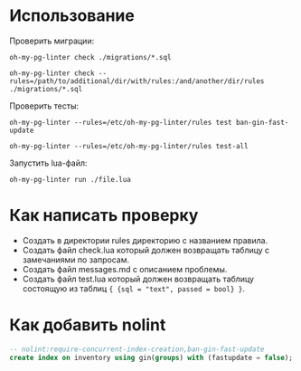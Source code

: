 # Использование

Проверить миграции:

```shell
oh-my-pg-linter check ./migrations/*.sql
```

```shell
oh-my-pg-linter check --rules=/path/to/additional/dir/with/rules:/and/another/dir/rules ./migrations/*.sql
```

Проверить тесты:

```shell
oh-my-pg-linter --rules=/etc/oh-my-pg-linter/rules test ban-gin-fast-update
```

```shell
oh-my-pg-linter --rules=/etc/oh-my-pg-linter/rules test-all
```

Запустить lua-файл:

```shell
oh-my-pg-linter run ./file.lua
```

# Как написать проверку

* Создать в директории rules директорию с названием правила.
* Создать файл check.lua который должен возвращать таблицу с замечаниями по запросам.
* Создать файл messages.md с описанием проблемы.
* Создать файл test.lua который должен возвращать таблицу состоящую из таблиц `{ {sql = "text", passed = bool} }`.

# Как добавить nolint

```sql
-- nolint:require-concurrent-index-creation,ban-gin-fast-update
create index on inventory using gin(groups) with (fastupdate = false);
```
